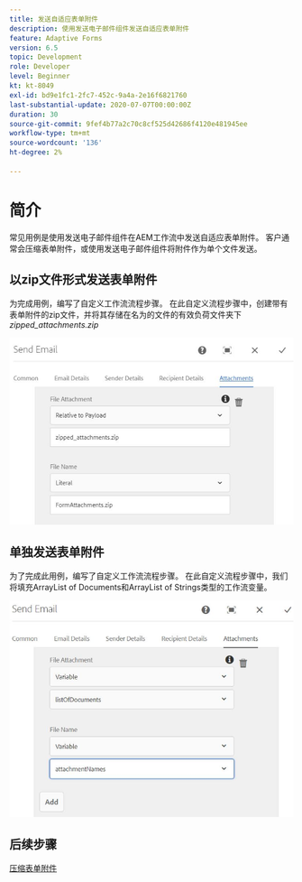 ```yaml
---
title: 发送自适应表单附件
description: 使用发送电子邮件组件发送自适应表单附件
feature: Adaptive Forms
version: 6.5
topic: Development
role: Developer
level: Beginner
kt: kt-8049
exl-id: bd9e1fc1-2fc7-452c-9a4a-2e16f6821760
last-substantial-update: 2020-07-07T00:00:00Z
duration: 30
source-git-commit: 9fef4b77a2c70c8cf525d42686f4120e481945ee
workflow-type: tm+mt
source-wordcount: '136'
ht-degree: 2%

---
```


# 简介



常见用例是使用发送电子邮件组件在AEM工作流中发送自适应表单附件。
客户通常会压缩表单附件，或使用发送电子邮件组件将附件作为单个文件发送。

## 以zip文件形式发送表单附件

为完成用例，编写了自定义工作流流程步骤。 在此自定义流程步骤中，创建带有表单附件的zip文件，并将其存储在名为的文件的有效负荷文件夹下 *zipped_attachments.zip*

![发送表单附件](assets/send-form-attachments.JPG)

## 单独发送表单附件

为了完成此用例，编写了自定义工作流流程步骤。 在此自定义流程步骤中，我们将填充ArrayList of Documents和ArrayList of Strings类型的工作流变量。

![send-list-of-documents](assets/send-list-of-documents.JPG)

## 后续步骤

[压缩表单附件](./custom-process-step.md)
